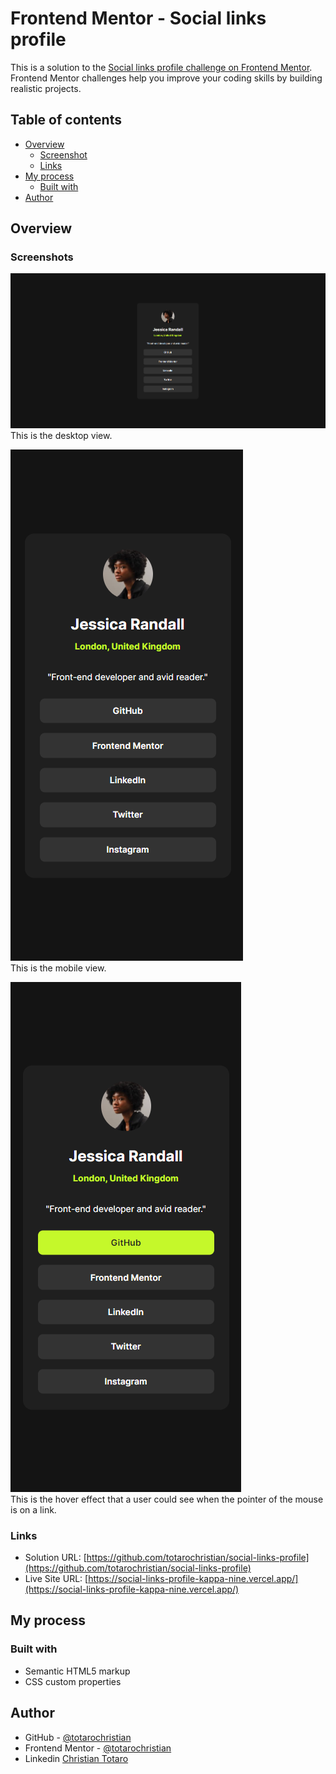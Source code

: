 # Frontend Mentor - Social links profile

This is a solution to the [Social links profile challenge on Frontend Mentor](https://www.frontendmentor.io/challenges/social-links-profile-UG32l9m6dQ).
Frontend Mentor challenges help you improve your coding skills by building realistic projects. 

## Table of contents

- [Overview](#overview)
  - [Screenshot](#screenshot)
  - [Links](#links)
- [My process](#my-process)
  - [Built with](#built-with)
- [Author](#author)

## Overview

### Screenshots

![](./screenshots/HomeDesktop.png)
<br />This is the desktop view.

![](./screenshots/HomeMobile.png)
<br />This is the mobile view.

![](./screenshots/HoverEffect.png)
<br />This is the hover effect that a user could see when the pointer of the mouse is on a link.

### Links

- Solution URL: [https://github.com/totarochristian/social-links-profile](https://github.com/totarochristian/social-links-profile)
- Live Site URL: [https://social-links-profile-kappa-nine.vercel.app/](https://social-links-profile-kappa-nine.vercel.app/)

## My process

### Built with

- Semantic HTML5 markup
- CSS custom properties

## Author

- GitHub - [@totarochristian](https://github.com/totarochristian)
- Frontend Mentor - [@totarochristian](https://www.frontendmentor.io/profile/totarochristian)
- Linkedin [Christian Totaro](https://www.linkedin.com/in/christian-totaro-080a7018a/)